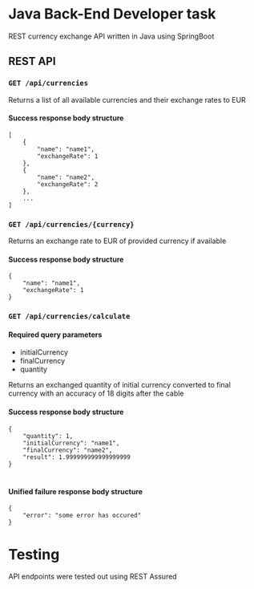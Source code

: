 # Java Back-End Developer task

REST currency exchange API written in Java using SpringBoot

## REST API

### `` GET /api/currencies ``

Returns a list of all available currencies and their exchange rates to EUR

#### Success response body structure

```
[
    {
        "name": "name1",
        "exchangeRate": 1
    },
    {
        "name": "name2",
        "exchangeRate": 2
    },
    ...
]
```

### `` GET /api/currencies/{currency} ``

Returns an exchange rate to EUR of provided currency if available

#### Success response body structure

```
{
    "name": "name1",
    "exchangeRate": 1
}
```

### `` GET /api/currencies/calculate ``

#### Required query parameters

<ul>
  <li>initialCurrency</li>
  <li>finalCurrency</li>
  <li>quantity</li>
</ul>

Returns an exchanged quantity of initial currency converted to final currency with an accuracy of 18 digits after the cable

#### Success response body structure

```
{
    "quantity": 1,
    "initialCurrency": "name1",
    "finalCurrency": "name2",
    "result": 1.999999999999999999
}
```

#

#### Unified failure response body structure

```
{
    "error": "some error has occured"
}
```

# Testing 

API endpoints were tested out using REST Assured
